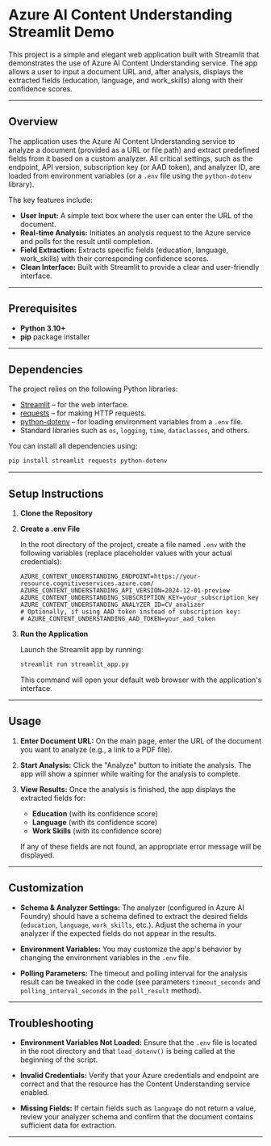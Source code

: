 # Azure AI Content Understanding Streamlit Demo

This project is a simple and elegant web application built with Streamlit that demonstrates the use of Azure AI Content Understanding service. The app allows a user to input a document URL and, after analysis, displays the extracted fields (education, language, and work_skills) along with their confidence scores.

---

## Overview

The application uses the Azure AI Content Understanding service to analyze a document (provided as a URL or file path) and extract predefined fields from it based on a custom analyzer. All critical settings, such as the endpoint, API version, subscription key (or AAD token), and analyzer ID, are loaded from environment variables (or a `.env` file using the `python-dotenv` library).

The key features include:
- **User Input:** A simple text box where the user can enter the URL of the document.
- **Real-time Analysis:** Initiates an analysis request to the Azure service and polls for the result until completion.
- **Field Extraction:** Extracts specific fields (education, language, work_skills) with their corresponding confidence scores.
- **Clean Interface:** Built with Streamlit to provide a clear and user-friendly interface.

---

## Prerequisites

- **Python 3.10+**
- **pip** package installer

---

## Dependencies

The project relies on the following Python libraries:
- [Streamlit](https://streamlit.io/) – for the web interface.
- [requests](https://docs.python-requests.org/) – for making HTTP requests.
- [python-dotenv](https://pypi.org/project/python-dotenv/) – for loading environment variables from a `.env` file.
- Standard libraries such as `os`, `logging`, `time`, `dataclasses`, and others.

You can install all dependencies using:
```bash
pip install streamlit requests python-dotenv
```

---

## Setup Instructions

1. **Clone the Repository**

2. **Create a .env File**

   In the root directory of the project, create a file named `.env` with the following variables (replace placeholder values with your actual credentials):
   ```env
   AZURE_CONTENT_UNDERSTANDING_ENDPOINT=https://your-resource.cognitiveservices.azure.com/
   AZURE_CONTENT_UNDERSTANDING_API_VERSION=2024-12-01-preview
   AZURE_CONTENT_UNDERSTANDING_SUBSCRIPTION_KEY=your_subscription_key
   AZURE_CONTENT_UNDERSTANDING_ANALYZER_ID=CV_analizer
   # Optionally, if using AAD token instead of subscription key:
   # AZURE_CONTENT_UNDERSTANDING_AAD_TOKEN=your_aad_token
   ```

3. **Run the Application**

   Launch the Streamlit app by running:
   ```bash
   streamlit run streamlit_app.py
   ```
   This command will open your default web browser with the application's interface.

---

## Usage

1. **Enter Document URL:**
   On the main page, enter the URL of the document you want to analyze (e.g., a link to a PDF file).

2. **Start Analysis:**
   Click the "Analyze" button to initiate the analysis. The app will show a spinner while waiting for the analysis to complete.

3. **View Results:**
   Once the analysis is finished, the app displays the extracted fields for:
   - **Education** (with its confidence score)
   - **Language** (with its confidence score)
   - **Work Skills** (with its confidence score)

   If any of these fields are not found, an appropriate error message will be displayed.

---

## Customization

- **Schema & Analyzer Settings:**
  The analyzer (configured in Azure AI Foundry) should have a schema defined to extract the desired fields (`education`, `language`, `work_skills`, etc.). Adjust the schema in your analyzer if the expected fields do not appear in the results.

- **Environment Variables:**
  You may customize the app's behavior by changing the environment variables in the `.env` file.

- **Polling Parameters:**
  The timeout and polling interval for the analysis result can be tweaked in the code (see parameters `timeout_seconds` and `polling_interval_seconds` in the `poll_result` method).

---

## Troubleshooting

- **Environment Variables Not Loaded:**
  Ensure that the `.env` file is located in the root directory and that `load_dotenv()` is being called at the beginning of the script.

- **Invalid Credentials:**
  Verify that your Azure credentials and endpoint are correct and that the resource has the Content Understanding service enabled.

- **Missing Fields:**
  If certain fields such as `language` do not return a value, review your analyzer schema and confirm that the document contains sufficient data for extraction.

---